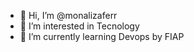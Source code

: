 - 👋 Hi, I’m @monalizaferr
- 👀 I’m interested in Tecnology
- 🌱 I’m currently learning Devops by FIAP

<!---
monalizaferr/monalizaferr is a ✨ special ✨ repository because its `README.md` (this file) appears on your GitHub profile.
You can click the Preview link to take a look at your changes.
--->
